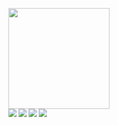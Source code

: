 <img align='center' src='https://media.giphy.com/media/bcKmIWkUMCjVm/giphy.gif' width='200'><br>
<img src="https://img.shields.io/badge/-Ruby-710bd2?style=for-the-badge&logo=Ruby&logoColor=red"/>
<img src="https://img.shields.io/badge/-Rails-710bd2?style=for-the-badge&logo=RubyOnRails&logoColor=red"/>
<img src="https://img.shields.io/badge/-Docker-119fdb?style=for-the-badge&logo=Docker&logoColor=white"/>
<img src="https://img.shields.io/badge/-C++-00599d?style=for-the-badge&logo=CPLUSPLUS&logoColor=white"/>
